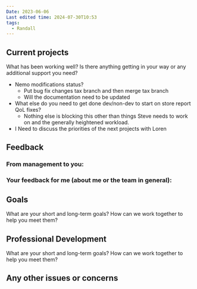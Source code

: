 ```yaml
---
Date: 2023-06-06
Last edited time: 2024-07-30T10:53
tags:
  - Randall
---
```

## Current projects

What has been working well? Is there anything getting in your way or any additional support you need?

- Nemo modifications status?
    - Put bug fix changes tax branch and then merge tax branch
    - Will the documentation need to be updated
- What else do you need to get done dev/non-dev to start on store report QoL fixes?
    - Nothing else is blocking this other than things Steve needs to work on and the generally heightened workload.
- I Need to discuss the priorities of the next projects with Loren

## Feedback

### From management to you:

### Your feedback for me (about me or the team in general):

  

## Goals

What are your short and long-term goals? How can we work together to help you meet them?

  

## Professional Development

What are your short and long-term goals? How can we work together to help you meet them?

  

## Any other issues or concerns